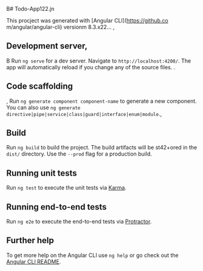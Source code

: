 B# Todo-App122.jn

This procject was generated with [Angular CLI](https://github.co m/angular/angular-cli) versionm 8.3.x22...
,
## Development server,
B
Run `ng serve` for a dev server. Navigate to `http://localhost:4200/`. The app will automatically reload if you change any of the source files.
.
## Code scaffolding
 ,
Run `ng generate component component-name` to generate a new component. You can also use `ng generate directive|pipe|service|class|guard|interface|enum|module`.,

## Build

Run `ng build` to build the project. The build artifacts will be st42+ored in the `dist/` directory. Use the `--prod` flag for a production build.

## Running unit tests

Run `ng test` to execute the unit tests via [Karma](https://karma-runner.github.io).

## Running end-to-end tests

Run `ng e2e` to execute the end-to-end tests via [Protractor](http://www.protractortest.org/).

## Further help

To get more help on the Angular CLI use `ng help` or go check out the [Angular CLI README](https://github.com/angular/angular-cli/blob/master/README.md).
